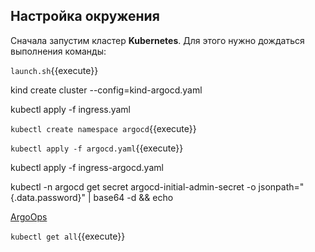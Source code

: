 ## Настройка окружения
Сначала запустим кластер **Kubernetes**. Для этого нужно дождаться выполнения команды:

`launch.sh`{{execute}}

kind create cluster --config=kind-argocd.yaml

kubectl apply -f ingress.yaml

`kubectl create namespace argocd`{{execute}}

`kubectl apply -f argocd.yaml`{{execute}}

kubectl apply -f ingress-argocd.yaml

kubectl -n argocd get secret argocd-initial-admin-secret -o jsonpath="{.data.password}" | base64 -d && echo

[ArgoOps](https://[[HOST_SUBDOMAIN]]-[[KATACODA_HOST]].environments.katacoda.com/)

`kubectl get all`{{execute}}






